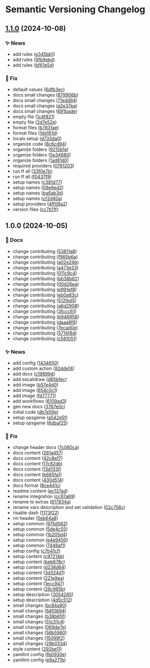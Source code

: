 # Semantic Versioning Changelog

## [1.1.0](https://github.com/lpsm-dev/terraform-opsgenie-security-hub/compare/1.0.0...1.1.0) (2024-10-08)


### :sparkles: News

* add rules ([e345bb1](https://github.com/lpsm-dev/terraform-opsgenie-security-hub/commit/e345bb1d409f65d39ced02547a8d1fd867fabdef))
* add rules ([9fb9ebd](https://github.com/lpsm-dev/terraform-opsgenie-security-hub/commit/9fb9ebdd0c8ed5b1dc0fbb9b6717d430c0eb7b20))
* add rules ([bf61e5d](https://github.com/lpsm-dev/terraform-opsgenie-security-hub/commit/bf61e5db3a21ea27ab287b5ec00d2c949d0a727b))


### :bug: Fix

* default values ([6dfb3ec](https://github.com/lpsm-dev/terraform-opsgenie-security-hub/commit/6dfb3ecdcaf16a54b573523a0de890a6673a5bf3))
* docs small changes ([879906b](https://github.com/lpsm-dev/terraform-opsgenie-security-hub/commit/879906b117a4b18a6b861e0ee0280aa0bc9c6943))
* docs small changes ([71edd94](https://github.com/lpsm-dev/terraform-opsgenie-security-hub/commit/71edd94d512841384ead7f2823f9d2a42e3825fe))
* docs small changes ([a2e37ea](https://github.com/lpsm-dev/terraform-opsgenie-security-hub/commit/a2e37ea2ffda20c1a4382f1079037192d8feb87a))
* docs small changes ([691bade](https://github.com/lpsm-dev/terraform-opsgenie-security-hub/commit/691badeff018b4254540bf356ce2a71b6e4987bb))
* empty file ([1c4f821](https://github.com/lpsm-dev/terraform-opsgenie-security-hub/commit/1c4f8216f75ca42f76c1809f864c4dfb988e5f7c))
* empty file ([2d7e52e](https://github.com/lpsm-dev/terraform-opsgenie-security-hub/commit/2d7e52ed13ef87829eb4d2e03ff6573067c9044f))
* format files ([b7831ae](https://github.com/lpsm-dev/terraform-opsgenie-security-hub/commit/b7831aeb2e828948e76a38af6b24bd96ee4635ad))
* format files ([1de161d](https://github.com/lpsm-dev/terraform-opsgenie-security-hub/commit/1de161d90d06a64ae35beef1f13278c8393ad3a9))
* locals setup ([d733da0](https://github.com/lpsm-dev/terraform-opsgenie-security-hub/commit/d733da0219cc3ecaac75861f3f3df31a0cabd72e))
* organize code ([8c6cd94](https://github.com/lpsm-dev/terraform-opsgenie-security-hub/commit/8c6cd9422fff4a77e46aba996a52db3ef68a9b59))
* organize folders ([9215b1e](https://github.com/lpsm-dev/terraform-opsgenie-security-hub/commit/9215b1eb94afc98df3b51990214043734c783ba4))
* organize folders ([5e34680](https://github.com/lpsm-dev/terraform-opsgenie-security-hub/commit/5e346805c446217ae2909e451ea12895dccb2f52))
* organize folders ([1ad81d0](https://github.com/lpsm-dev/terraform-opsgenie-security-hub/commit/1ad81d080822f727b6844b5c3b8e61c2c8b226ca))
* required providers ([0761203](https://github.com/lpsm-dev/terraform-opsgenie-security-hub/commit/0761203fa534ef5a9048b99f1135b83773b0e707))
* run tf all ([33f0e7b](https://github.com/lpsm-dev/terraform-opsgenie-security-hub/commit/33f0e7b84664177539f90905767939f7bc99c81e))
* run tf all ([f0437f9](https://github.com/lpsm-dev/terraform-opsgenie-security-hub/commit/f0437f9ef9cdc11f45d7c1533382f286feb9514e))
* setup names ([c381d77](https://github.com/lpsm-dev/terraform-opsgenie-security-hub/commit/c381d7771ad69d780f337ddfc442f95c162c653c))
* setup names ([09e6ed2](https://github.com/lpsm-dev/terraform-opsgenie-security-hub/commit/09e6ed216082f534f7145aba032304916e6a1d93))
* setup names ([ba6ab3d](https://github.com/lpsm-dev/terraform-opsgenie-security-hub/commit/ba6ab3db8591d01c06cbfd470acac27c41d12529))
* setup names ([cf2d40a](https://github.com/lpsm-dev/terraform-opsgenie-security-hub/commit/cf2d40a30d2a5a8b56077e33f5342bad7373a3b8))
* setup providers ([4ff09a2](https://github.com/lpsm-dev/terraform-opsgenie-security-hub/commit/4ff09a213785effa9243d339c8b1579da33efbc3))
* version files ([cc7b11f](https://github.com/lpsm-dev/terraform-opsgenie-security-hub/commit/cc7b11f8927ea3e76b9c644057141784e9049c5d))

## 1.0.0 (2024-10-05)


### :memo: Docs

* change contributing ([53811a8](https://github.com/lpsm-dev/terraform-opsgenie-security-hub/commit/53811a8b94ced1deb4affc8992d267689decc94e))
* change contributing ([f965b6a](https://github.com/lpsm-dev/terraform-opsgenie-security-hub/commit/f965b6ac87a7a31a5690f19cb21f6129268eb511))
* change contributing ([a02e24b](https://github.com/lpsm-dev/terraform-opsgenie-security-hub/commit/a02e24bbd29e7ecbbceb45f419774d971c8a86e5))
* change contributing ([a473e33](https://github.com/lpsm-dev/terraform-opsgenie-security-hub/commit/a473e33326f2cd97d6fcdf9b7613fc781cb176f2))
* change contributing ([011c9c4](https://github.com/lpsm-dev/terraform-opsgenie-security-hub/commit/011c9c45354245ae9d9a5ad92ff0513e82218886))
* change contributing ([bb38b62](https://github.com/lpsm-dev/terraform-opsgenie-security-hub/commit/bb38b6246c06e8d151be7f977aa8b420125b403e))
* change contributing ([00d26ea](https://github.com/lpsm-dev/terraform-opsgenie-security-hub/commit/00d26eaa3b8d9e018c62c4e950c9125b8281daa3))
* change contributing ([e991ef8](https://github.com/lpsm-dev/terraform-opsgenie-security-hub/commit/e991ef8f41805cf0d68949a572c49aeb896613ae))
* change contributing ([eb0a83c](https://github.com/lpsm-dev/terraform-opsgenie-security-hub/commit/eb0a83c72f1c75fd16b2c989500880fbe3816f8b))
* change contributing ([512fed5](https://github.com/lpsm-dev/terraform-opsgenie-security-hub/commit/512fed5d0411cde69428b5200ab3b4c95daf6234))
* change contributing ([a6d2908](https://github.com/lpsm-dev/terraform-opsgenie-security-hub/commit/a6d2908ea34546092ad3bd48dd078b4ea5e655fa))
* change contributing ([3fccc61](https://github.com/lpsm-dev/terraform-opsgenie-security-hub/commit/3fccc6101b7b455afcf3bb3a859d14214b487301))
* change contributing ([b946956](https://github.com/lpsm-dev/terraform-opsgenie-security-hub/commit/b9469564849969a4bd2d973eede6b9aac1092945))
* change contributing ([daaa8f6](https://github.com/lpsm-dev/terraform-opsgenie-security-hub/commit/daaa8f613e1ecc5cba0dbb43c98204ce37abcf3e))
* change contributing ([7ecad0e](https://github.com/lpsm-dev/terraform-opsgenie-security-hub/commit/7ecad0ed51840a8ce3ec8d880f190aa1aa581092))
* change contributing ([5714f8d](https://github.com/lpsm-dev/terraform-opsgenie-security-hub/commit/5714f8d585a50abc79ff436fa175b84b0dea578d))
* change contributing ([c581051](https://github.com/lpsm-dev/terraform-opsgenie-security-hub/commit/c581051e496931941291f9896250bc494163de0a))


### :sparkles: News

* add config ([1434650](https://github.com/lpsm-dev/terraform-opsgenie-security-hub/commit/1434650b4b802f2ad82550052a40ff181ef18a1d))
* add custom action ([92dde14](https://github.com/lpsm-dev/terraform-opsgenie-security-hub/commit/92dde14b4fbe0092c1f6c94b70eb08472a90768f))
* add docs ([c198994](https://github.com/lpsm-dev/terraform-opsgenie-security-hub/commit/c198994870a46911f130f17dfc9ba2e719ef40d0))
* add excalidraw ([d65bfec](https://github.com/lpsm-dev/terraform-opsgenie-security-hub/commit/d65bfec596cfeee0b2c73cee89040bae1112330e))
* add image ([b57e4d0](https://github.com/lpsm-dev/terraform-opsgenie-security-hub/commit/b57e4d039cbfa1170fd75c19b86948ada3aac908))
* add image ([654c0c1](https://github.com/lpsm-dev/terraform-opsgenie-security-hub/commit/654c0c10a886f61da268a2722ca79f84dc26fa5a))
* add image ([fd77771](https://github.com/lpsm-dev/terraform-opsgenie-security-hub/commit/fd7777101df3e5b7e9ce5f0f8e558defd577cad2))
* add workflows ([6109ad3](https://github.com/lpsm-dev/terraform-opsgenie-security-hub/commit/6109ad33ce6849d44032d50b3d582dc7093f55a1))
* gen new docs ([3787e0c](https://github.com/lpsm-dev/terraform-opsgenie-security-hub/commit/3787e0c24e5ec954d580f39697e7cd288d0c2e63))
* initial code ([db7e59e](https://github.com/lpsm-dev/terraform-opsgenie-security-hub/commit/db7e59eeb933decaa0382ee39eea15beb9bc766a))
* setup opsgenie ([a542e5f](https://github.com/lpsm-dev/terraform-opsgenie-security-hub/commit/a542e5f3df4692c86eacdc183e9affd3b0423760))
* setup opsgenie ([6dbaf25](https://github.com/lpsm-dev/terraform-opsgenie-security-hub/commit/6dbaf2520a0eead68430d06bf26d0075d82e7629))


### :bug: Fix

* change header docs ([7c060ca](https://github.com/lpsm-dev/terraform-opsgenie-security-hub/commit/7c060ca204f881a079d3e845f9b6440322b06efe))
* docs content ([261a457](https://github.com/lpsm-dev/terraform-opsgenie-security-hub/commit/261a4572dbc2b84ecef6e43993164cb577871435))
* docs content ([42c8ef7](https://github.com/lpsm-dev/terraform-opsgenie-security-hub/commit/42c8ef70bc5a1ce48c480c73f12696a8c615c14c))
* docs content ([17c82db](https://github.com/lpsm-dev/terraform-opsgenie-security-hub/commit/17c82db2e984caf2ba6ba4cb5bbc5bb9c54b0b00))
* docs content ([13d133f](https://github.com/lpsm-dev/terraform-opsgenie-security-hub/commit/13d133f802758ab938f28f5117056125310df1cf))
* docs content ([b685fa1](https://github.com/lpsm-dev/terraform-opsgenie-security-hub/commit/b685fa1a94bbdcc59ce05b3dc0a72fbfe9058dce))
* docs content ([430d514](https://github.com/lpsm-dev/terraform-opsgenie-security-hub/commit/430d514b340f1f773fb1212a4263a7ad6226f1a2))
* docs format ([8ce441c](https://github.com/lpsm-dev/terraform-opsgenie-security-hub/commit/8ce441cf507d9d405d2491910d7b17556ec1af32))
* readme content ([ec137ad](https://github.com/lpsm-dev/terraform-opsgenie-security-hub/commit/ec137adb8a3399fc80dc386958d7e57e9da74a0b))
* rename integration ([cc97a69](https://github.com/lpsm-dev/terraform-opsgenie-security-hub/commit/cc97a692cea09ad68cd779cac07744184656527a))
* rename to extras ([617834a](https://github.com/lpsm-dev/terraform-opsgenie-security-hub/commit/617834a6b877a0c5d6574b5c979de2c1f3407cec))
* rename vars description and set validation ([02c756c](https://github.com/lpsm-dev/terraform-opsgenie-security-hub/commit/02c756ca0571ae98dbb223df9a2af3453bea7509))
* risable dash ([1173f22](https://github.com/lpsm-dev/terraform-opsgenie-security-hub/commit/1173f226848e88ba8a0e449e5559b30f36a5a6f8))
* rm header ([5eb64a8](https://github.com/lpsm-dev/terraform-opsgenie-security-hub/commit/5eb64a88e17fc97c82c768219d8df80cf5b10332))
* setup common ([975d562](https://github.com/lpsm-dev/terraform-opsgenie-security-hub/commit/975d562d75df8a1cbcad91fabe59590a213f4cdc))
* setup common ([5de4c55](https://github.com/lpsm-dev/terraform-opsgenie-security-hub/commit/5de4c559a637fd2c6b5e374181093fafc6c00142))
* setup common ([1b205d4](https://github.com/lpsm-dev/terraform-opsgenie-security-hub/commit/1b205d47edad51326e7316f7390e57cd98527c5f))
* setup common ([e4e9450](https://github.com/lpsm-dev/terraform-opsgenie-security-hub/commit/e4e9450018796dc04aa8d7aa47f4b14b2335accc))
* setup common ([7448af1](https://github.com/lpsm-dev/terraform-opsgenie-security-hub/commit/7448af13fdb448dab00842382f693af788c2c86a))
* setup config ([c7b41cf](https://github.com/lpsm-dev/terraform-opsgenie-security-hub/commit/c7b41cf15b954a3aec9f824d7a68435ea50ab043))
* setup content ([c97214b](https://github.com/lpsm-dev/terraform-opsgenie-security-hub/commit/c97214b9aba99baec581ad9746bba0c5379327cc))
* setup content ([beb678c](https://github.com/lpsm-dev/terraform-opsgenie-security-hub/commit/beb678c816d180754b18c4a395714b978a1bd70e))
* setup content ([d238d64](https://github.com/lpsm-dev/terraform-opsgenie-security-hub/commit/d238d647316fa381d655cb0de39353549ab7a71b))
* setup content ([3d324d1](https://github.com/lpsm-dev/terraform-opsgenie-security-hub/commit/3d324d195c7dca6b62eacd26eb48986193cd9c96))
* setup content ([221e9ea](https://github.com/lpsm-dev/terraform-opsgenie-security-hub/commit/221e9ea82710d1dcafcb29263d198554e878093d))
* setup content ([1ecc947](https://github.com/lpsm-dev/terraform-opsgenie-security-hub/commit/1ecc9475ea520727e13051fd27c63bc83b243691))
* setup content ([26c965b](https://github.com/lpsm-dev/terraform-opsgenie-security-hub/commit/26c965b5fcccda489cd04da437ec6339c12a67f9))
* setup description ([3054285](https://github.com/lpsm-dev/terraform-opsgenie-security-hub/commit/3054285cccdbe2628189161a50c6efe271c4e610))
* setup description ([4d5c512](https://github.com/lpsm-dev/terraform-opsgenie-security-hub/commit/4d5c51287f65979e8676fd2b54ef6015625a3f83))
* small changes ([bc84a90](https://github.com/lpsm-dev/terraform-opsgenie-security-hub/commit/bc84a908223005c2c622b23734da6a787ed7599f))
* small changes ([84f0694](https://github.com/lpsm-dev/terraform-opsgenie-security-hub/commit/84f0694a70e23060447214891cd9f2f800304767))
* small changes ([b38b65f](https://github.com/lpsm-dev/terraform-opsgenie-security-hub/commit/b38b65fc6b723295b9ab6b653388c290138800e6))
* small changes ([51c31c4](https://github.com/lpsm-dev/terraform-opsgenie-security-hub/commit/51c31c4ab5eb20ea011d16e78ff2df8095cd82f0))
* small changes ([069de7e](https://github.com/lpsm-dev/terraform-opsgenie-security-hub/commit/069de7eab7baa8c52b20d314ab6c0c45ed9a09e3))
* small changes ([56b5960](https://github.com/lpsm-dev/terraform-opsgenie-security-hub/commit/56b59601cde45c4ba9e1f3202fe042e135506260))
* small changes ([15099f2](https://github.com/lpsm-dev/terraform-opsgenie-security-hub/commit/15099f2f95b9d1f1841c352824b4c8b571d5b74f))
* small changes ([29b0334](https://github.com/lpsm-dev/terraform-opsgenie-security-hub/commit/29b0334550feda993848b1971d3ee10a2dcb32ad))
* style content ([292be11](https://github.com/lpsm-dev/terraform-opsgenie-security-hub/commit/292be1116efb181754d0db9df962ee4f74729e91))
* yamllint config ([fb0930e](https://github.com/lpsm-dev/terraform-opsgenie-security-hub/commit/fb0930eb1dc2c5ed2efd7c0e9bbfd6e6d747baf6))
* yamllint config ([e9a271b](https://github.com/lpsm-dev/terraform-opsgenie-security-hub/commit/e9a271b3ded962c499f453bf6453b953ef56e22f))
